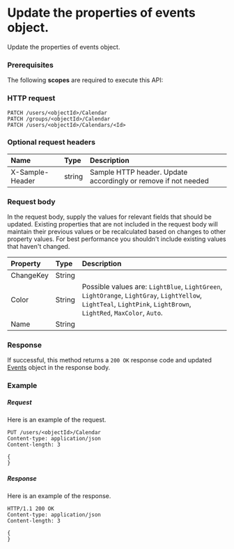 # Update the properties of events object.

Update the properties of events object.
### Prerequisites
The following **scopes** are required to execute this API: 
### HTTP request
<!-- { "blockType": "ignored" } -->
```http
PATCH /users/<objectId>/Calendar
PATCH /groups/<objectId>/Calendar
PATCH /users/<objectId>/Calendars/<Id>
```
### Optional request headers
| Name       | Type | Description|
|:-----------|:------|:----------|
| X-Sample-Header  | string  | Sample HTTP header. Update accordingly or remove if not needed|

### Request body
In the request body, supply the values for relevant fields that should be updated. Existing properties that are not included in the request body will maintain their previous values or be recalculated based on changes to other property values. For best performance you shouldn't include existing values that haven't changed.

| Property	   | Type	|Description|
|:---------------|:--------|:----------|
|ChangeKey|String||
|Color|String| Possible values are: `LightBlue`, `LightGreen`, `LightOrange`, `LightGray`, `LightYellow`, `LightTeal`, `LightPink`, `LightBrown`, `LightRed`, `MaxColor`, `Auto`.|
|Name|String||

### Response
If successful, this method returns a `200 OK` response code and updated [Events](../resources/events.md) object in the response body.
### Example
##### Request
Here is an example of the request.
<!-- {
  "blockType": "request",
  "name": "update_events"
}-->
```http
PUT /users/<objectId>/Calendar
Content-type: application/json
Content-length: 3

{
}
```
##### Response
Here is an example of the response.
<!-- {
  "blockType": "response",
  "truncated": false,
  "@odata.type": "microsoft.graph.events"
} -->
```http
HTTP/1.1 200 OK
Content-type: application/json
Content-length: 3

{
}
```

<!-- uuid: 1ec6c637-d5ce-4c7c-8510-60a02b97903c
2015-10-25 13:14:09 UTC -->
<!-- {
  "type": "#page.annotation",
  "description": "Update the properties of events object.",
  "keywords": "",
  "section": "documentation",
  "tocPath": ""
}-->